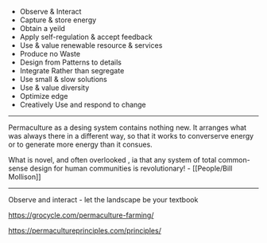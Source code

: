 * Observe & Interact
* Capture & store energy
* Obtain a yeild
* Apply self-regulation & accept feedback
* Use & value renewable resource & services
* Produce no Waste
* Design from Patterns to details
* Integrate Rather than segregate
* Use small & slow solutions
* Use & value diversity
* Optimize edge
* Creatively Use and respond to change

---

Permaculture as a desing system contains nothing new.
It arranges what was always there in a different way, so that it works to converserve energy or to generate more energy than it consues.

What is novel, and often overlooked , ia that any system of total common-sense design for human communities is revolutionary! - [[People/Bill Mollison]]


---

Observe and interact - let the landscape be your textbook




https://grocycle.com/permaculture-farming/

https://permacultureprinciples.com/principles/